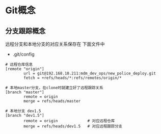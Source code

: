 # Git概念

## 分支跟踪概念

远程分支和本地分支的对应关系保存在 下面文件中

-  .git/config

```
# 远程仓库信息
[remote "origin"]
        url = git@192.168.10.211:mdm_dev_ops/new_police_deploy.git
        fetch = +refs/heads/*:refs/remotes/origin/*

# 本地master分支，在clone时就建立好了远程跟踪关系
[branch "master"]
        remote = origin
        merge = refs/heads/master
		
# 本地分支 dev1.5
[branch "dev1.5"]
        remote = origin             # 对应远程仓库
		merge = refs/heads/dev1.5   # 对应远程跟踪分支
```

